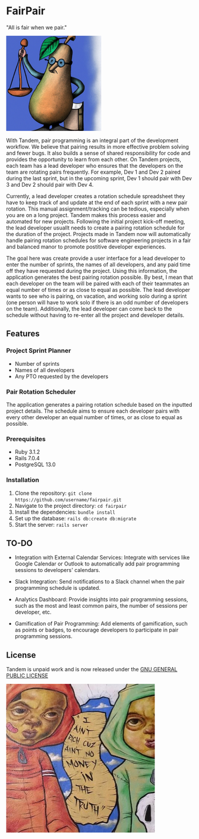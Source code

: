 # FairPair

"All is fair when we pair."


![The Honorable Judge Fair Pear](pear.png?raw=true "The Honorable Judge Fair Pear")

With Tandem, pair programming is an integral part of the development workflow. We believe that pairing results in more effective problem solving and fewer bugs. It also builds a sense of shared responsibility for code and provides the opportunity to learn from each other.
On Tandem projects, each team has a lead developer who ensures that the developers on the team are rotating pairs frequently. For example, Dev 1 and Dev 2 paired during the last sprint, but in the upcoming sprint, Dev 1 should pair with Dev 3 and Dev 2 should pair with Dev 4.

Currently, a lead developer creates a rotation schedule spreadsheet they have to keep track of and update at the end of each sprint with a new pair rotation. This manual assignment/tracking can be tedious, especially when you are on a long project.
Tandem makes this process easier and automated for new projects. Following the initial project kick-off meeting, the lead developer usuallt needs to create a pairing rotation schedule for the duration of the project. Projects made in Tandem now will automatically handle pairing rotation schedules for software engineering projects in a fair and balanced manor to promote postitive developer experiences.

The goal here was create provide a user interface for a lead developer to enter the number of sprints, the names of all developers, and any paid time off they have requested during the project. Using this information, the application generates the best pairing rotation possible. By best, I mean that each developer on the team will be paired with each of their teammates an equal number of times or as close to equal as possible. The lead developer wants to see who is pairing, on vacation, and working solo during a sprint (one person will have to work solo if there is an odd number of developers on the team). Additionally, the lead developer can come back to the schedule without having to re-enter all the project and developer details.


## Features

### Project Sprint Planner
- Number of sprints
- Names of all developers
- Any PTO requested by the developers

### Pair Rotation Scheduler
The application generates a pairing rotation schedule based on the inputted project details. The schedule aims to ensure each developer pairs with every other developer an equal number of times, or as close to equal as possible.

### Prerequisites
- Ruby 3.1.2
- Rails 7.0.4
- PostgreSQL 13.0

### Installation
1. Clone the repository: `git clone https://github.com/username/fairpair.git`
2. Navigate to the project directory: `cd fairpair`
3. Install the dependencies: `bundle install`
4. Set up the database: `rails db:create db:migrate`
5. Start the server: `rails server`

## TO-DO

- Integration with External Calendar Services: Integrate with services like Google Calendar or Outlook to automatically add pair programming sessions to developers' calendars.

- Slack Integration: Send notifications to a Slack channel when the pair programming schedule is updated.

- Analytics Dashboard: Provide insights into pair programming sessions, such as the most and least common pairs, the number of sessions per developer, etc.

- Gamification of Pair Programming: Add elements of gamification, such as points or badges, to encourage developers to participate in pair programming sessions.

## License 

Tandem is unpaid work and is now released under the [GNU GENERAL PUBLIC LICENSE](LICENSE)

![madeintandem](license.jpg?raw=true "madeintandem")

